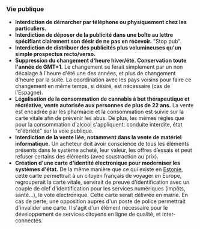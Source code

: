 ### Vie publique

* **Interdiction de démarcher par téléphone ou physiquement chez les particuliers.**
* **Interdiction de déposer de la publicité dans une boîte au lettre spécifiant clairement son désir de ne pas en recevoir.** "Stop pub".
* **Interdiction de distribuer des publicités plus volumineuses qu'un simple prospectus recto/verso.**
* **Suppression du changement d'heure hiver/été. Conservation toute l'année de GMT+1.** Le changement se ferait simplement par un non décalage à l'heure d'été une des années, et plus de changement d'heure par la suite. La coordination avec les pays voisins pour faire ce changement en même temps, si désiré, est nécessaire (cas de l'Espagne).
* **Légalisation de la consommation de cannabis à but thérapeutique et récréative, vente autorisée aux personnes de plus de 22 ans.** La vente est encadrée par les pharmacie et la consommation est suivie sur la carte vitale afin de prévenir les abus. De plus, les mêmes règles que pour la consommation d'alcool s'appliquent: conduite interdite, état "d'ébriété" sur la voie publique.
* **Interdiction de la vente liée, notamment dans la vente de matériel informatique.** Un acheteur doit avoir conscience de tous les éléments présents dans le système acheté, leur valeur, les offres d’essais et peut refuser certains des éléments (avec soustraction au prix).
* **Création d'une carte d'identité électronique pour moderniser les systèmes d'état.** De la même manière que ce qui existe en [Estonie](https://e-estonia.com/component/electronic-id-card/), cette carte permettrait à un citoyen français de voyager en Europe, regrouperait la carte vitale, servirait de preuve d'identification avec un couple de clef d'identification pour les services numériques (impôts, santé...), le vote électronique. Cette carte serait délivrée en mairie. En cas de perte, une opposition auprès d'un poste de police permettrait d'invalider une carte. Il s'agit d'un élément nécessaire pour le développement de services citoyens en ligne de qualité, et inter-connectés.

